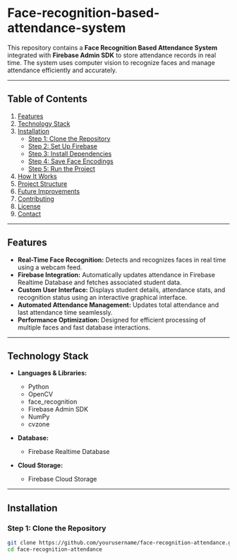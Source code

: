 # Face-recognition-based-attendance-system

This repository contains a **Face Recognition Based Attendance System** integrated with **Firebase Admin SDK** to store attendance records in real time. The system uses computer vision to recognize faces and manage attendance efficiently and accurately.

---

## Table of Contents  
1. [Features](#features)  
2. [Technology Stack](#technology-stack)  
3. [Installation](#installation)  
   - [Step 1: Clone the Repository](#step-1-clone-the-repository)  
   - [Step 2: Set Up Firebase](#step-2-set-up-firebase)  
   - [Step 3: Install Dependencies](#step-3-install-dependencies)  
   - [Step 4: Save Face Encodings](#step-4-save-face-encodings)  
   - [Step 5: Run the Project](#step-5-run-the-project)  
4. [How It Works](#how-it-works)  
5. [Project Structure](#project-structure)  
6. [Future Improvements](#future-improvements)  
7. [Contributing](#contributing)  
8. [License](#license)  
9. [Contact](#contact)  

---

## Features  
- **Real-Time Face Recognition:** Detects and recognizes faces in real time using a webcam feed.  
- **Firebase Integration:** Automatically updates attendance in Firebase Realtime Database and fetches associated student data.  
- **Custom User Interface:** Displays student details, attendance stats, and recognition status using an interactive graphical interface.  
- **Automated Attendance Management:** Updates total attendance and last attendance time seamlessly.  
- **Performance Optimization:** Designed for efficient processing of multiple faces and fast database interactions.  

---

## Technology Stack  
- **Languages & Libraries:**  
  - Python  
  - OpenCV  
  - face_recognition  
  - Firebase Admin SDK  
  - NumPy  
  - cvzone  

- **Database:**  
  - Firebase Realtime Database  

- **Cloud Storage:**  
  - Firebase Cloud Storage  

---

## Installation  

### Step 1: Clone the Repository  
```bash
git clone https://github.com/yourusername/face-recognition-attendance.git
cd face-recognition-attendance

